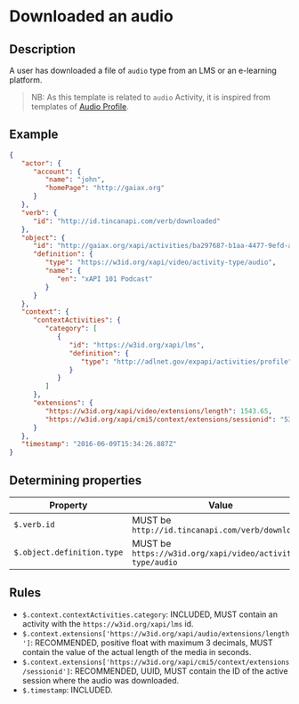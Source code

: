 # Downloaded an audio 

## Description

A user has downloaded a file of `audio` type from an LMS or an e-learning platform.

> NB: As this template is related to `audio` Activity, it is inspired from templates of [Audio Profile](https://profiles.adlnet.gov/profile/0925e2b8-0330-45d8-ab44-4abcaa5479f8).

## Example

```json
{
   "actor": {
      "account": {
         "name": "john",
         "homePage": "http://gaiax.org"
      }
   },
   "verb": {
      "id": "http://id.tincanapi.com/verb/downloaded"
   },
   "object": {
      "id": "http://gaiax.org/xapi/activities/ba297687-b1aa-4477-9efd-a782c8fdb90a",
      "definition": {
         "type": "https://w3id.org/xapi/video/activity-type/audio",
         "name": {
            "en": "xAPI 101 Podcast"
         }
      }
   },
   "context": {
      "contextActivities": {
         "category": [
            {
               "id": "https://w3id.org/xapi/lms",
               "definition": {
                  "type": "http://adlnet.gov/expapi/activities/profile"
               }
            }
         ]
      },
      "extensions": {
         "https://w3id.org/xapi/video/extensions/length": 1543.65,
         "https://w3id.org/xapi/cmi5/context/extensions/sessionid": "53ff781a-3c52-11ee-be56-0242ac120002"
      }
   },
   "timestamp": "2016-06-09T15:34:26.887Z"
}
```

## Determining properties

| Property | Value |
|---|---|
| `$.verb.id` | MUST be `http://id.tincanapi.com/verb/downloaded` |
| `$.object.definition.type` | MUST be `https://w3id.org/xapi/video/activity-type/audio` |


## Rules

- `$.context.contextActivities.category`: INCLUDED, MUST contain an activity with the `https://w3id.org/xapi/lms` id.
- `$.context.extensions['https://w3id.org/xapi/audio/extensions/length']`: RECOMMENDED, positive float with maximum 3 decimals, MUST contain the value of the actual length of the media in seconds.
- `$.context.extensions['https://w3id.org/xapi/cmi5/context/extensions/sessionid']`: RECOMMENDED, UUID, MUST contain the ID of the active session where the audio was downloaded.
- `$.timestamp`: INCLUDED.
